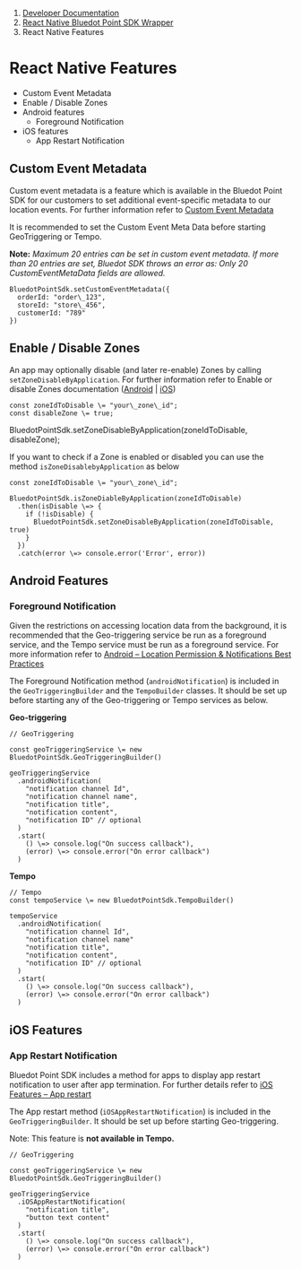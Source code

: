 1.  [Developer Documentation](https://docs.bluedot.io)
2.  [React Native Bluedot Point SDK Wrapper](https://docs.bluedot.io/react-native-library/)
3.  React Native Features

React Native Features
=====================

*   Custom Event Metadata
*   Enable / Disable Zones
*   Android features
    *   Foreground Notification
*   iOS features
    *   App Restart Notification

Custom Event Metadata
---------------------

Custom event metadata is a feature which is available in the Bluedot Point SDK for our customers to set additional event-specific metadata to our location events. For further information refer to [Custom Event Metadata](https://docs.bluedot.io/custom-event-metadata/)

It is recommended to set the Custom Event Meta Data before starting GeoTriggering or Tempo.

**Note:** _Maximum 20 entries can be set in custom event metadata. If more than 20 entries are set, Bluedot SDK throws an error as: Only 20 CustomEventMetaData fields are allowed._

```
BluedotPointSdk.setCustomEventMetadata({
  orderId: "order\_123",
  storeId: "store\_456",
  customerId: "789"
})
```

Enable / Disable Zones
----------------------

An app may optionally disable (and later re-enable) Zones by calling `setZoneDisableByApplication`. For further information refer to Enable or disable Zones documentation ([Android](https://docs.bluedot.io/android-sdk/android-features/android-features-enable-or-disable-zones/) | [iOS](https://docs.bluedot.io/ios-sdk/ios-features/enable-or-disable-zone/)) 

```
const zoneIdToDisable \= "your\_zone\_id";
const disableZone \= true;
```

BluedotPointSdk.setZoneDisableByApplication(zoneIdToDisable, disableZone);

If you want to check if a Zone is enabled or disabled you can use the method `isZoneDisablebyApplication` as below

```
const zoneIdToDisable \= "your\_zone\_id";

BluedotPointSdk.isZoneDiableByApplication(zoneIdToDisable)
  .then(isDisable \=> {
    if (!isDisable) {
      BluedotPointSdk.setZoneDisableByApplication(zoneIdToDisable, true)
    }
  })
  .catch(error \=> console.error('Error', error))
```


Android Features
----------------

### Foreground Notification

Given the restrictions on accessing location data from the background, it is recommended that the Geo-triggering service be run as a foreground service, and the Tempo service must be run as a foreground service. For more information refer to [Android – Location Permission & Notifications Best Practices](https://docs.bluedot.io/android-sdk/android-location-permission-notifications-best-practices/)

The Foreground Notification method (`androidNotification`) is included in the `GeoTriggeringBuilder` and the `TempoBuilder` classes. It should be set up before starting any of the Geo-triggering or Tempo services as below.

**Geo-triggering**
```
// GeoTriggering

const geoTriggeringService \= new BluedotPointSdk.GeoTriggeringBuilder()

geoTriggeringService
  .androidNotification(
    "notification channel Id", 
    "notification channel name",
    "notification title",
    "notification content",
    "notification ID" // optional
  )
  .start(
    () \=> console.log("On success callback"),
    (error) \=> console.error("On error callback")
  )
```

**Tempo**
```
// Tempo
const tempoService \= new BluedotPointSdk.TempoBuilder()

tempoService
  .androidNotification(
    "notification channel Id",
    "notification channel name"
    "notification title", 
    "notification content",
    "notification ID" // optional
  )
  .start(
    () \=> console.log("On success callback"),
    (error) \=> console.error("On error callback")
  )
```

iOS Features
------------

### App Restart Notification

Bluedot Point SDK includes a method for apps to display app restart notification to user after app termination. For further details refer to [iOS Features – App restart](https://docs.bluedot.io/ios-sdk/ios-features/ios-features-app-restart/)

The App restart method (`iOSAppRestartNotification`) is included in the `GeoTriggeringBuilder`. It should be set up before starting Geo-triggering. 

Note: This feature is **not available in Tempo.**
```
// GeoTriggering

const geoTriggeringService \= new BluedotPointSdk.GeoTriggeringBuilder()

geoTriggeringService
  .iOSAppRestartNotification(
    "notification title", 
    "button text content"
  )
  .start(
    () \=> console.log("On success callback"),
    (error) \=> console.error("On error callback")
  )
```